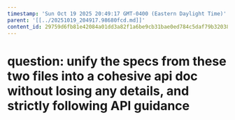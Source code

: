 ```yaml
---
timestamp: 'Sun Oct 19 2025 20:49:17 GMT-0400 (Eastern Daylight Time)'
parent: '[[../20251019_204917.98680fcd.md]]'
content_id: 29759d6fb81e42084a01dd3a82f1a6be9cb31bae0ed784c5daf79b3203826b3a
---
```


# question: unify the specs from these two files into a cohesive api doc without losing any details, and strictly following API guidance
